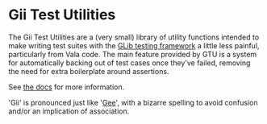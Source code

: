 Gii Test Utilities
===

The Gii Test Utilities are a (very small) library of utility functions intended
to make writing test suites with the [GLib testing framework][gtest] a little
less painful, particularly from Vala code. The main feature provided by GTU is a
system for automatically backing out of test cases once they've failed, removing
the need for extra boilerplate around assertions.

See [the docs][docs] for more information.

'Gii' is pronounced just like '[Gee][gee]', with a bizarre spelling to avoid
confusion and/or an implication of association.

[gtest]: https://developer.gnome.org/glib/stable/glib-Testing.html
[docs]:  https://docs.bob131.so/giitestutils/
[gee]:   https://wiki.gnome.org/Projects/Libgee

